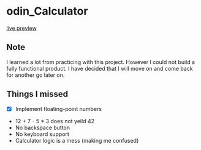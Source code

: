 # odin_Calculator
[live preview](https://ashluchowa.github.io/odin_Calculator/)

## Note
I learned a lot from practicing with this project. However I could not build a fully functional product. I have decided that I will move on and come back for another go later on.

## Things I missed
- [x] Implement floating-point numbers
- 12 + 7 - 5 * 3 does not yeild 42
- No backspace button
- No keyboard support
- Calculator logic is a mess (making me confused)

